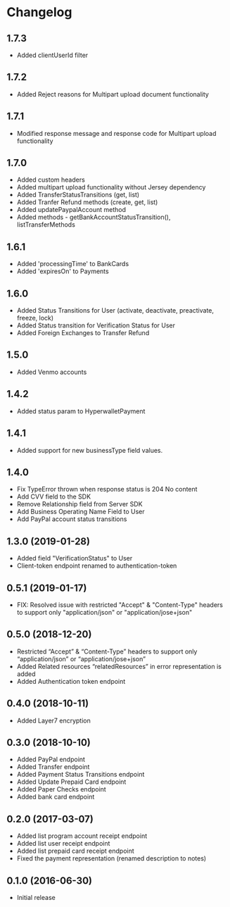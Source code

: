 Changelog
=========
1.7.3 
-----------------
- Added clientUserId filter 

1.7.2 
-----------------
- Added Reject reasons for Multipart upload document functionality

1.7.1 
-----------------
- Modified response message and response code for Multipart upload functionality

1.7.0
-----------------
- Added custom headers
- Added multipart upload functionality without Jersey dependency
- Added TransferStatusTransitions (get, list)
- Added Tranfer Refund methods (create, get, list)
- Added updatePaypalAccount method
- Added methods - getBankAccountStatusTransition(), listTransferMethods

1.6.1
-----------------
- Added 'processingTime' to BankCards
- Added 'expiresOn' to Payments

1.6.0
-----------------
- Added Status Transitions for User (activate, deactivate, preactivate, freeze, lock)
- Added Status transition for Verification Status for User
- Added Foreign Exchanges to Transfer Refund

1.5.0
------------------
- Added Venmo accounts

1.4.2
------------------
- Added status param to HyperwalletPayment

1.4.1
-------------------
- Added support for new businessType field values. 

1.4.0
-------------------
- Fix TypeError thrown when response status is 204 No content
- Add CVV field to the SDK
- Remove Relationship field from Server SDK
- Add Business Operating Name Field to User
- Add PayPal account status transitions

1.3.0 (2019-01-28)
-------------------
- Added field "VerificationStatus" to User
- Client-token endpoint renamed to authentication-token

0.5.1 (2019-01-17)
-------------------
- FIX: Resolved issue with restricted "Accept" & "Content-Type" headers to support only "application/json" or "application/jose+json"

0.5.0 (2018-12-20)
-------------------

- Restricted “Accept” & “Content-Type” headers to support only “application/json” or “application/jose+json”
- Added Related resources “relatedResources” in error representation is added
- Added Authentication token endpoint

0.4.0 (2018-10-11)
-------------------

- Added Layer7 encryption

0.3.0 (2018-10-10)
-------------------

- Added PayPal endpoint
- Added Transfer endpoint
- Added Payment Status Transitions endpoint
- Added Update Prepaid Card endpoint
- Added Paper Checks endpoint
- Added bank card endpoint

0.2.0 (2017-03-07)
------------------

- Added list program account receipt endpoint
- Added list user receipt endpoint
- Added list prepaid card receipt endpoint
- Fixed the payment representation (renamed description to notes)

0.1.0 (2016-06-30)
------------------

- Initial release
